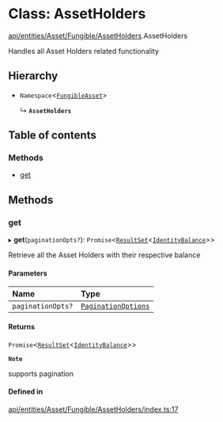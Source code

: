 # Class: AssetHolders

[api/entities/Asset/Fungible/AssetHolders](../wiki/api.entities.Asset.Fungible.AssetHolders).AssetHolders

Handles all Asset Holders related functionality

## Hierarchy

- `Namespace`\<[`FungibleAsset`](../wiki/api.entities.Asset.Fungible.FungibleAsset)\>

  ↳ **`AssetHolders`**

## Table of contents

### Methods

- [get](../wiki/api.entities.Asset.Fungible.AssetHolders.AssetHolders#get)

## Methods

### get

▸ **get**(`paginationOpts?`): `Promise`\<[`ResultSet`](../wiki/api.entities.types.ResultSet)\<[`IdentityBalance`](../wiki/api.entities.Asset.types.IdentityBalance)\>\>

Retrieve all the Asset Holders with their respective balance

#### Parameters

| Name | Type |
| :------ | :------ |
| `paginationOpts?` | [`PaginationOptions`](../wiki/api.entities.types.PaginationOptions) |

#### Returns

`Promise`\<[`ResultSet`](../wiki/api.entities.types.ResultSet)\<[`IdentityBalance`](../wiki/api.entities.Asset.types.IdentityBalance)\>\>

**`Note`**

supports pagination

#### Defined in

[api/entities/Asset/Fungible/AssetHolders/index.ts:17](https://github.com/PolymeshAssociation/polymesh-sdk/blob/8a9e72221/src/api/entities/Asset/Fungible/AssetHolders/index.ts#L17)
